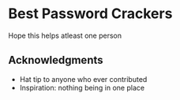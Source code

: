 # Best Password Crackers 

Hope this helps atleast one person

## Acknowledgments

* Hat tip to anyone who ever contributed
* Inspiration: nothing being in one place
